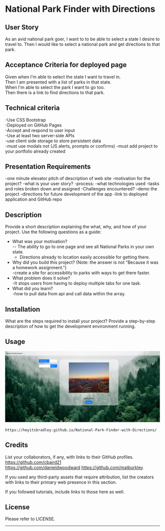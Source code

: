 # National Park Finder with Directions

## User Story

As an avid national park goer, I want to to be able to select a state I desire to travel to. Then I would like to select a national park and get directions to that park.

## Acceptance Criteria for deployed page

Given when I'm able to select the state I want to travel in.  
Then I am presented with a list of parks in that state.  
When I'm able to select the park I want to go too.  
Then there is a link to find directions to that park.

## Technical criteria

-Use CSS Bootstrap  
-Deployed on GitHub Pages  
-Accept and respond to user input  
-Use at least two server-side APIs  
-use client side storage to store persistent data  
-must use modals not (JS alerts, prompts or confirms)
-must add project to your portfolio already created

## Presentation Requirements

-one minute elevator pitch of description of web site
-motivation for the project?
-what is your user story?
-process:
-what technologies used
-tasks and roles broken down and assigned
-Challenges encountered?
-demo the project
-directions for future development of the app
-link to deployed application and GitHub repo

## Description

Provide a short description explaining the what, why, and how of your project. Use the following questions as a guide:

- What was your motivation?  
   -- The ability to go to one page and see all National Parks in your own state.
  - Directions already to location easily accessible for getting there.
- Why did you build this project? (Note: the answer is not "Because it was a homework assignment.")  
   -create a site for accessibility to parks with ways to get there faster.
- What problem does it solve?  
   -It stops users from having to deploy multiple tabs for one task.
- What did you learn?  
   -how to pull data from api and call data within the array.

## Installation

What are the steps required to install your project? Provide a step-by-step description of how to get the development environment running.

## Usage

![Alt text](assets/screencapture-heyitsbradley-github-io-National-Park-Finder-with-Directions-2022-11-14-09_50_21.png)

    https://heyitsbradley.github.io/National-Park-Finder-with-Directions/

## Credits

List your collaborators, if any, with links to their GitHub profiles.
https://github.com/cbaird21  
https://github.com/danieldwoodward
https://github.com/matburkley

If you used any third-party assets that require attribution, list the creators with links to their primary web presence in this section.

If you followed tutorials, include links to those here as well.

## License

Please refer to LICENSE.

---
